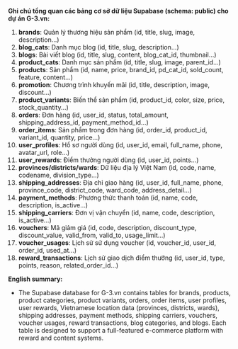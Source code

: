 **Ghi chú tổng quan các bảng cơ sở dữ liệu Supabase (schema: public) cho dự án G-3.vn:**

1. **brands**: Quản lý thương hiệu sản phẩm (id, title, slug, image, description...)
2. **blog_cats**: Danh mục blog (id, title, slug, description...)
3. **blogs**: Bài viết blog (id, title, slug, content, blog_cat_id, thumbnail...)
4. **product_cats**: Danh mục sản phẩm (id, title, slug, image, parent_id...)
5. **products**: Sản phẩm (id, name, price, brand_id, pd_cat_id, sold_count, feature, content...)
6. **promotion**: Chương trình khuyến mãi (id, title, description, image, discount...)
7. **product_variants**: Biến thể sản phẩm (id, product_id, color, size, price, stock_quantity...)
8. **orders**: Đơn hàng (id, user_id, status, total_amount, shipping_address_id, payment_method_id...)
9. **order_items**: Sản phẩm trong đơn hàng (id, order_id, product_id, variant_id, quantity, price...)
10. **user_profiles**: Hồ sơ người dùng (id, user_id, email, full_name, phone, avatar_url, role...)
11. **user_rewards**: Điểm thưởng người dùng (id, user_id, points...)
12. **provinces/districts/wards**: Dữ liệu địa lý Việt Nam (id, code, name, codename, division_type...)
13. **shipping_addresses**: Địa chỉ giao hàng (id, user_id, full_name, phone, province_code, district_code, ward_code, address_detail...)
14. **payment_methods**: Phương thức thanh toán (id, name, code, description, is_active...)
15. **shipping_carriers**: Đơn vị vận chuyển (id, name, code, description, is_active...)
16. **vouchers**: Mã giảm giá (id, code, description, discount_type, discount_value, valid_from, valid_to, usage_limit...)
17. **voucher_usages**: Lịch sử sử dụng voucher (id, voucher_id, user_id, order_id, used_at...)
18. **reward_transactions**: Lịch sử giao dịch điểm thưởng (id, user_id, type, points, reason, related_order_id...)

**English summary:**
- The Supabase database for G-3.vn contains tables for brands, products, product categories, product variants, orders, order items, user profiles, user rewards, Vietnamese location data (provinces, districts, wards), shipping addresses, payment methods, shipping carriers, vouchers, voucher usages, reward transactions, blog categories, and blogs. Each table is designed to support a full-featured e-commerce platform with reward and content systems.